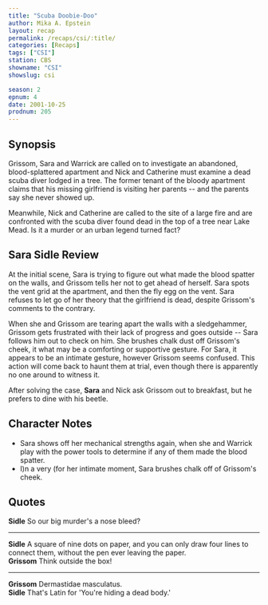 ```yaml
---
title: "Scuba Doobie-Doo"
author: Mika A. Epstein
layout: recap
permalink: /recaps/csi/:title/
categories: [Recaps]
tags: ["CSI"]
station: CBS
showname: "CSI"
showslug: csi

season: 2
epnum: 4
date: 2001-10-25
prodnum: 205  
---
```


## Synopsis

Grissom, Sara and Warrick are called on to investigate an abandoned, blood-splattered apartment and Nick and Catherine must examine a dead scuba diver lodged in a tree. The former tenant of the bloody apartment claims that his missing girlfriend is visiting her parents -- and the parents say she never showed up.

Meanwhile, Nick and Catherine are called to the site of a large fire and are confronted with the scuba diver found dead in the top of a tree near Lake Mead. Is it a murder or an urban legend turned fact?

## Sara Sidle Review

At the initial scene, Sara is trying to figure out what made the blood spatter on the walls, and Grissom tells her not to get ahead of herself. Sara spots the vent grid at the apartment, and then the fly egg on the vent. Sara refuses to let go of her theory that the girlfriend is dead, despite Grissom's comments to the contrary.

When she and Grissom are tearing apart the walls with a sledgehammer, Grissom gets frustrated with their lack of progress and goes outside -- Sara follows him out to check on him. She brushes chalk dust off Grissom's cheek, it what may be a comforting or supportive gesture. For Sara, it appears to be an intimate gesture, however Grissom seems confused. This action will come back to haunt them at trial, even though there is apparently no one around to witness it.

After solving the case, **Sara** and Nick ask Grissom out to breakfast, but he prefers to dine with his beetle.

## Character Notes

* Sara shows off her mechanical strengths again, when she and Warrick play with the power tools to determine if any of them made the blood spatter.  
* I)n a very (for her intimate moment, Sara brushes chalk off of Grissom's cheek.

## Quotes

**Sidle** So our big murder's a nose bleed?  

- - -

**Sidle** A square of nine dots on paper, and you can only draw four lines to connect them, without the pen ever leaving the paper.  
**Grissom** Think outside the box!  

- - -

**Grissom** Dermastidae masculatus.  
**Sidle** That's Latin for 'You're hiding a dead body.'

